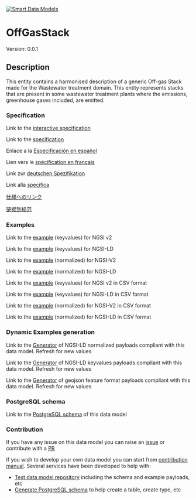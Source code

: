 [![Smart Data Models](https://smartdatamodels.org/wp-content/uploads/2022/01/SmartDataModels_logo.png "Logo")](https://smartdatamodels.org)
# OffGasStack
Version: 0.0.1

## Description 

This entity contains a harmonised description of a generic Off-gas Stack made for the Wastewater treatment domain. This entity represents stacks that are present in some wastewater treatment plants where the emissions, greenhouse gases included, are emitted.
### Specification

Link to the [interactive specification](https://swagger.lab.fiware.org/?url=https://smart-data-models.github.io/dataModel.WasteWater/OffGasStack/swagger.yaml)

Link to the [specification](https://github.com/smart-data-models/dataModel.WasteWater/blob/master/OffGasStack/doc/spec.md)

Enlace a la [Especificación en español](https://github.com/smart-data-models/dataModel.WasteWater/blob/master/OffGasStack/doc/spec_ES.md)

Lien vers le [spécification en français](https://github.com/smart-data-models/dataModel.WasteWater/blob/master/OffGasStack/doc/spec_FR.md)

Link zur [deutschen Spezifikation](https://github.com/smart-data-models/dataModel.WasteWater/blob/master/OffGasStack/doc/spec_DE.md)

Link alla [specifica](https://github.com/smart-data-models/dataModel.WasteWater/blob/master/OffGasStack/doc/spec_IT.md)

[仕様へのリンク](https://github.com/smart-data-models/dataModel.WasteWater/blob/master/OffGasStack/doc/spec_JA.md)

[链接到规范](https://github.com/smart-data-models/dataModel.WasteWater/blob/master/OffGasStack/doc/spec_ZH.md)
### Examples

Link to the [example](https://smart-data-models.github.io/dataModel.WasteWater/OffGasStack/examples/example.json) (keyvalues) for NGSI v2

Link to the [example](https://smart-data-models.github.io/dataModel.WasteWater/OffGasStack/examples/example.jsonld) (keyvalues) for NGSI-LD

Link to the [example](https://smart-data-models.github.io/dataModel.WasteWater/OffGasStack/examples/example-normalized.json) (normalized) for NGSI-V2

Link to the [example](https://smart-data-models.github.io/dataModel.WasteWater/OffGasStack/examples/example-normalized.jsonld) (normalized) for NGSI-LD

Link to the [example](https://github.com/smart-data-models/dataModel.WasteWater/blob/master/OffGasStack/examples/example.json.csv) (keyvalues) for NGSI v2 in CSV format

Link to the [example](https://github.com/smart-data-models/dataModel.WasteWater/blob/master/OffGasStack/examples/example.jsonld.csv) (keyvalues) for NGSI-LD in CSV format

Link to the [example](https://github.com/smart-data-models/dataModel.WasteWater/blob/master/OffGasStack/examples/example-normalized.json.csv) (normalized) for NGSI-V2 in CSV format

Link to the [example](https://github.com/smart-data-models/dataModel.WasteWater/blob/master/OffGasStack/examples/example-normalized.jsonld.csv) (normalized) for NGSI-LD in CSV format
### Dynamic Examples generation

Link to the [Generator](https://smartdatamodels.org/extra/ngsi-ld_generator.php?schemaUrl=https://raw.githubusercontent.com/smart-data-models/dataModel.WasteWater/master/OffGasStack/schema.json&email=info@smartdatamodels.org) of NGSI-LD normalized payloads compliant with this data model. Refresh for new values

Link to the [Generator](https://smartdatamodels.org/extra/ngsi-ld_generator_keyvalues.php?schemaUrl=https://raw.githubusercontent.com/smart-data-models/dataModel.WasteWater/master/OffGasStack/schema.json&email=info@smartdatamodels.org) of NGSI-LD keyvalues payloads compliant with this data model. Refresh for new values

Link to the [Generator](https://smartdatamodels.org/extra/geojson_features_generator.php?schemaUrl=https://raw.githubusercontent.com/smart-data-models/dataModel.WasteWater/master/OffGasStack/schema.json&email=info@smartdatamodels.org) of geojson feature format payloads compliant with this data model. Refresh for new values
### PostgreSQL schema

Link to the [PostgreSQL schema](https://github.com/smart-data-models/dataModel.WasteWater/blob/master/OffGasStack/schema.sql) of this data model
### Contribution

 If you have any issue on this data model you can raise an [issue](https://github.com/smart-data-models/dataModel.WasteWater/issues)  or contribute with a [PR](https://github.com/smart-data-models/dataModel.WasteWater/pulls)

 If you wish to develop your own data model you can start from [contribution manual](https://bit.ly/contribution_manual). Several services have been developed to help with: 
 - [Test data model repository](https://smartdatamodels.org/index.php/data-models-contribution-api/) including the schema and example payloads, etc
 - [Generate PostgreSQL schema](https://smartdatamodels.org/index.php/sql-service/) to help create a table, create type, etc
